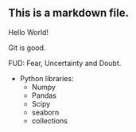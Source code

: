 ## This is a markdown file.

Hello World!

Git is good.

FUD: Fear, Uncertainty and Doubt.

* Python libraries:
    * Numpy
    * Pandas
    * Scipy
    * seaborn
    * collections
